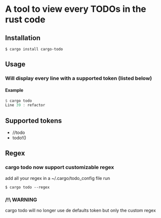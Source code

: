 # A tool to view every TODOs in the rust code

## Installation
```
$ cargo install cargo-todo
```

## Usage 
### Will display every line with a supported token (listed below)
#### Example
```rust
$ cargo todo
Line 39 : refactor
```
## Supported tokens
- //todo
- todo!()

## Regex
### cargo todo now support customizable regex
add all your regex in a ~/.cargo/todo_config file
run
```
$ cargo todo --regex
```
### /!\ WARNING
cargo todo will no longer use de defaults token but only the custom regex
